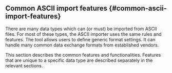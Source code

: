 ## Common ASCII import features {#common-ascii-import-features}

There are many data types which can (or must) be imported from ASCII files. For most of these types, the ASCII importer uses the same rules and features. The tool allows users to define generic format settings. It can handle many common data exchange formats from established vendors.

This section describes the common features and functionalities. Features that are unique to a specific data type are described separately in the relevant sections.